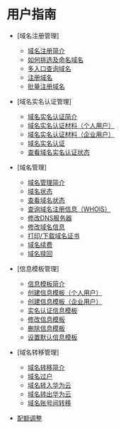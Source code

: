 # 用户指南

-   [域名注册管理]
    -   [域名注册简介](域名注册简介.md)
    -   [如何挑选及命名域名](如何挑选及命名域名.md)
    -   [多入口查询域名](多入口查询域名.md)
    -   [注册域名](注册域名.md)
    -   [批量注册域名](批量注册域名.md)

-   [域名实名认证管理]
    -   [域名实名认证简介](域名实名认证简介.md)
    -   [域名实名认证材料（个人用户）](域名实名认证材料（个人用户）.md)
    -   [域名实名认证材料（企业用户）](域名实名认证材料（企业用户）.md)
    -   [域名实名认证](域名实名认证.md)
    -   [查看域名实名认证状态](查看域名实名认证状态.md)

-   [域名管理]
    -   [域名管理简介](域名管理简介.md)
    -   [域名状态](域名状态.md)
    -   [查看域名状态](查看域名状态.md)
    -   [查询域名注册信息（WHOIS）](查询域名注册信息（WHOIS）.md)
    -   [修改DNS服务器](修改DNS服务器.md)
    -   [修改域名信息](修改域名信息.md)
    -   [打印/下载域名证书](打印-下载域名证书.md)
    -   [域名续费](域名续费.md)
    -   [域名赎回](域名赎回.md)

-   [信息模板管理]
    -   [信息模板简介](信息模板简介.md)
    -   [创建信息模板（个人用户）](创建信息模板（个人用户）.md)
    -   [创建信息模板（企业用户）](创建信息模板（企业用户）.md)
    -   [实名认证信息模板](实名认证信息模板.md)
    -   [修改信息模板](修改信息模板.md)
    -   [删除信息模板](删除信息模板.md)
    -   [设置默认信息模板](设置默认信息模板.md)

-   [域名转移管理]
    -   [域名转移简介](域名转移简介.md)
    -   [域名过户](域名过户.md)
    -   [域名转入华为云](域名转入华为云.md)
    -   [域名转出华为云](域名转出华为云.md)
    -   [域名账号间转移](域名账号间转移.md)

-   [配额调整](配额调整.md)
